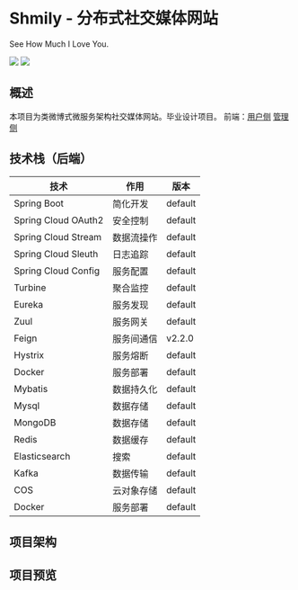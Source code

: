 # Shmily - 分布式社交媒体网站 
See How Much I Love You.

[![](https://img.shields.io/badge/version-0.0.1-blue)](#)
[![](https://img.shields.io/badge/build-passing-brightgreen)](#)
## 概述
本项目为类微博式微服务架构社交媒体网站。毕业设计项目。
前端：[用户侧](https://github.com/eisuto/Shmily-view)
[管理侧](https://github.com/eisuto/Shmily-admin)
## 技术栈（后端）
| 技术  | 作用 | 版本 |
| ------------- | ------------- | ---- |
| Spring Boot  | 简化开发 | default |
| Spring Cloud OAuth2 | 安全控制  | default |
| Spring Cloud Stream | 数据流操作 | default |
| Spring Cloud Sleuth | 日志追踪 | default |
| Spring Cloud Config | 服务配置 | default |
| Turbine | 聚合监控 | default |
| Eureka  | 服务发现  | default |
| Zuul  | 服务网关  | default |
| Feign  | 服务间通信  | v2.2.0 |
| Hystrix  | 服务熔断  | default |
| Docker  | 服务部署  | default |
| Mybatis  | 数据持久化  | default |
| Mysql  | 数据存储  | default |
| MongoDB  | 数据存储  | default |
| Redis  | 数据缓存  | default |
| Elasticsearch  | 搜索  | default |
| Kafka  | 数据传输  | default |
| COS  | 云对象存储  | default |
| Docker  | 服务部署  | default |



## 项目架构

## 项目预览




